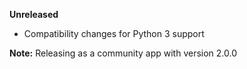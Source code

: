 **Unreleased**

* Compatibility changes for Python 3 support

**Note:** Releasing as a community app with version 2.0.0
